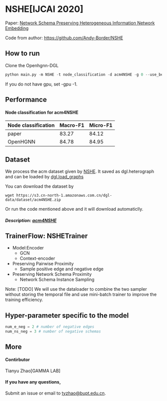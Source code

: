 # NSHE[IJCAI 2020]

Paper: [Network Schema Preserving Heterogeneous Information Network Embedding](https://www.ijcai.org/Proceedings/2020/0190.pdf)

Code from author: https://github.com/Andy-Border/NSHE

## How to run

Clone the Openhgnn-DGL

```python
python main.py -m NSHE -t node_classification -d acm4NSHE -g 0 --use_best_config
```

If you do not have gpu, set -gpu -1.

## Performance

#### Node classification for acm4NSHE

| Node classification | Macro-F1 | Micro-F1 |
| ------------------- | -------- | -------- |
| paper               | 83.27    | 84.12    |
| OpenHGNN            | 84.78    | 84.95    |

## Dataset

We process the acm dataset given by [NSHE](https://github.com/Andy-Border/NSHE/tree/master/data). It saved as dgl.heterograph and can be loaded by [dgl.load_graphs](https://docs.dgl.ai/en/latest/generated/dgl.load_graphs.html)

You can download the dataset by

```
wget https://s3.cn-north-1.amazonaws.com.cn/dgl-data/dataset/acm4NSHE.zip
```

Or run the code mentioned above and it will download automaticlly.

##### Description: [acm4NSHE](../../dataset/#acm4NSHE)

## TrainerFlow: NSHETrainer

- Model:Encoder
  - GCN
  - Context-encoder
- Preserving Pairwise Proximity
  - Sample positive edge and negative edge
- Preserving Network Schema Proximity
  - Network Schema Instance Sampling

Note: [TODO] We will use the dataloader to combine the two sampler without storing the temporal file and use mini-batch trainer to improve the training efficiency.

## Hyper-parameter specific to the model

```python
num_e_neg = 2 # number of negative edges
num_ns_neg = 3 # number of negative schemas
```

## More

#### Contirbutor

Tianyu Zhao[GAMMA LAB]

#### If you have any questions,

Submit an issue or email to [tyzhao@bupt.edu.cn](mailto:tyzhao@bupt.edu.cn).